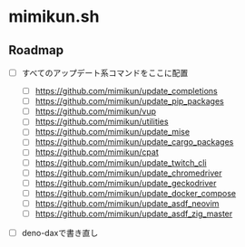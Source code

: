 # mimikun.sh

## Roadmap

- [ ] すべてのアップデート系コマンドをここに配置
    - [ ] https://github.com/mimikun/update_completions
    - [ ] https://github.com/mimikun/update_pip_packages
    - [ ] https://github.com/mimikun/vup
    - [ ] https://github.com/mimikun/utilities
    - [ ] https://github.com/mimikun/update_mise
    - [ ] https://github.com/mimikun/update_cargo_packages
    - [ ] https://github.com/mimikun/cpat
    - [ ] https://github.com/mimikun/update_twitch_cli
    - [ ] https://github.com/mimikun/update_chromedriver
    - [ ] https://github.com/mimikun/update_geckodriver
    - [ ] https://github.com/mimikun/update_docker_compose
    - [ ] https://github.com/mimikun/update_asdf_neovim
    - [ ] https://github.com/mimikun/update_asdf_zig_master
- [ ] deno-daxで書き直し


